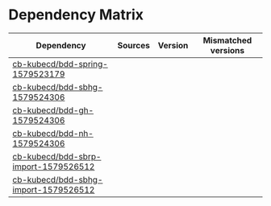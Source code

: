 # Dependency Matrix

Dependency | Sources | Version | Mismatched versions
---------- | ------- | ------- | -------------------
[cb-kubecd/bdd-spring-1579523179](https://github.com/cb-kubecd/bdd-spring-1579523179.git) |  | []() | 
[cb-kubecd/bdd-sbhg-1579524306](https://github.com/cb-kubecd/bdd-sbhg-1579524306.git) |  | []() | 
[cb-kubecd/bdd-gh-1579524306](https://github.com/cb-kubecd/bdd-gh-1579524306.git) |  | []() | 
[cb-kubecd/bdd-nh-1579524306](https://github.com/cb-kubecd/bdd-nh-1579524306.git) |  | []() | 
[cb-kubecd/bdd-sbrp-import-1579526512](https://github.com/cb-kubecd/bdd-sbrp-import-1579526512.git) |  | []() | 
[cb-kubecd/bdd-sbhg-import-1579526512](https://github.com/cb-kubecd/bdd-sbhg-import-1579526512.git) |  | []() | 

